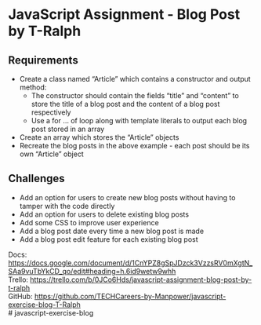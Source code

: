 # JavaScript Assignment - Blog Post by T-Ralph

## Requirements
- Create a class named “Article” which contains a constructor and output method:
    - The constructor should contain the fields “title” and “content” to store the title of a blog post and the content of a blog post respectively
    - Use a for … of loop along with template literals to output each blog post stored in an array
- Create an array which stores the “Article” objects
- Recreate the blog posts in the above example - each post should be its own “Article” object

## Challenges
- Add an option for users to create new blog posts without having to tamper with the code directly
- Add an option for users to delete existing blog posts
- Add some CSS to improve user experience
- Add a blog post date every time a new blog post is made
- Add a blog post edit feature for each existing blog post

Docs: https://docs.google.com/document/d/1CnYPZ8gSpJDzck3VzzsRV0mXgtN_SAa9vuTbYkCD_qo/edit#heading=h.6id9wetw9whh <br>
Trello: https://trello.com/b/0JCo6Hds/javascript-assignment-blog-post-by-t-ralph <br>
GitHub: https://github.com/TECHCareers-by-Manpower/javascript-exercise-blog-T-Ralph <br># javascript-exercise-blog
